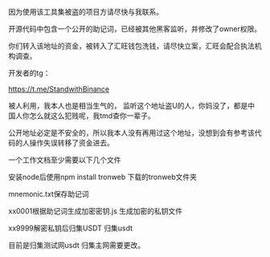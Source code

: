 
因为使用该工具集被盗的项目方请尽快与我联系。

开源代码中包含一个公开的助记词，已经被其他黑客监听，并修改了owner权限。

你们转入该地址的资金，被转入了汇旺钱包洗钱，请尽快立案，汇旺会配合执法机构调查。

开发者的tg：

https://t.me/StandwithBinance

被人利用，我本人也是相当生气的， 监听这个地址盗U的人，你妈没了，都是中国人你怎么就这么犯贱呢，我tmd查你一辈子。

公开地址必定是不安全的，所以我本人没有再用过这个地址，没想到会有参考该代码的人操作失误转移了资金进去。

一个工作文档至少需要以下几个文件

安装node后使用npm install tronweb 下载的tronweb文件夹

mnemonic.txt保存助记词

xx0001根据助记词生成加密密钥.js 生成加密的私钥文件


xx9999解密私钥后归集USDT  归集usdt

目前是归集测试网usdt 归集主网需要更改。
